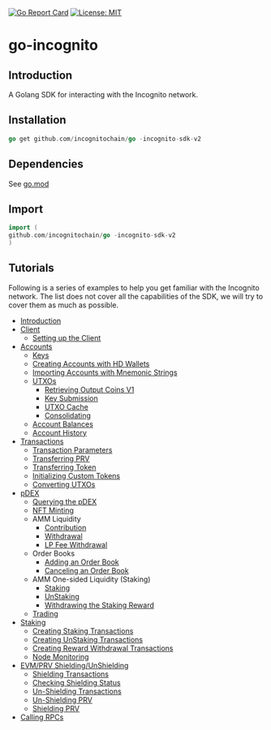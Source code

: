 [![Go Report Card](https://goreportcard.com/badge/github.com/incognitochain/go-incognito-sdk-v2)](https://goreportcard.com/report/github.com/incognitochain/go-incognito-sdk-v2) [![License: MIT](https://img.shields.io/badge/License-MIT-yellow.svg)](https://github.com/incognitochain/go-incognito-sdk-v2/blob/master/LICENSE)

# go-incognito

## Introduction

A Golang SDK for interacting with the Incognito network.

## Installation

```go
go get github.com/incognitochain/go -incognito-sdk-v2
```

## Dependencies

See [go.mod](./go.mod)

## Import

```go
import (
github.com/incognitochain/go -incognito-sdk-v2
)
```

## Tutorials

Following is a series of examples to help you get familiar with the Incognito network. The list does not cover all the
capabilities of the SDK, we will try to cover them as much as possible.

* [Introduction](tutorials/docs/intro/intro.md)
* [Client](tutorials/docs/client)
    * [Setting up the Client](tutorials/docs/client/client.md)
* [Accounts](tutorials/docs/accounts)
    * [Keys](tutorials/docs/accounts/keys.md)
    * [Creating Accounts with HD Wallets](tutorials/docs/accounts/hdwallet_create.md)
    * [Importing Accounts with Mnemonic Strings](tutorials/docs/accounts/hdwallet_import.md)
    * [UTXOs](tutorials/docs/accounts/utxo.md)
        * [Retrieving Output Coins V1](tutorials/docs/accounts/utxo_retrieve.md)
        * [Key Submission](tutorials/docs/accounts/submit_key.md)
        * [UTXO Cache](tutorials/docs/accounts/utxo_cache.md)
        * [Consolidating](tutorials/docs/accounts/consolidate.md)
    * [Account Balances](tutorials/docs/accounts/balances.md)
    * [Account History](tutorials/docs/accounts/tx_history.md)
* [Transactions](tutorials/docs/transactions)
    * [Transaction Parameters](tutorials/docs/transactions/params.md)
    * [Transferring PRV](tutorials/docs/transactions/raw_tx.md)
    * [Transferring Token](tutorials/docs/transactions/raw_tx_token.md)
    * [Initializing Custom Tokens](tutorials/docs/transactions/init_token.md)
    * [Converting UTXOs](tutorials/docs/transactions/convert.md)
* [pDEX](tutorials/docs/pdex/intro.md)
    * [Querying the pDEX](tutorials/docs/pdex/query.md)
    * [NFT Minting](tutorials/docs/pdex/nft.md)
    * AMM Liquidity
        * [Contribution](tutorials/docs/pdex/contribute.md)
        * [Withdrawal](tutorials/docs/pdex/withdraw.md)
        * [LP Fee Withdrawal](tutorials/docs/pdex/lp_fee_withdraw.md)
    * Order Books
        * [Adding an Order Book](tutorials/docs/pdex/ob_add.md)
        * [Canceling an Order Book](tutorials/docs/pdex/ob_cancel.md)
    * AMM One-sided Liquidity (Staking)
        * [Staking](tutorials/docs/pdex/stake.md)
        * [UnStaking](tutorials/docs/pdex/unstake.md)
        * [Withdrawing the Staking Reward](tutorials/docs/pdex/staking_reward_withdraw.md)
    * [Trading](tutorials/docs/pdex/trade.md)
* [Staking](tutorials/docs/staking)
    * [Creating Staking Transactions](tutorials/docs/staking/stake.md)
    * [Creating UnStaking Transactions](tutorials/docs/staking/unstake.md)
    * [Creating Reward Withdrawal Transactions](tutorials/docs/staking/withdraw_reward.md)
    * [Node Monitoring](tutorials/docs/staking/node.md)
* [EVM/PRV Shielding/UnShielding](tutorials/docs/bridge/bridge.md)
    * [Shielding Transactions](tutorials/docs/bridge/shield.md)
    * [Checking Shielding Status](tutorials/docs/bridge/shield_status.md)
    * [Un-Shielding Transactions](tutorials/docs/bridge/unshield.md)
    * [Un-Shielding PRV](tutorials/docs/bridge/unshield_prv.md)
    * [Shielding PRV](tutorials/docs/bridge/shield_prv.md)
* [Calling RPCs](tutorials/docs/rpc/rpc.md)
